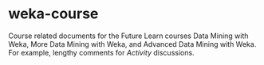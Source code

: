 # weka-course
Course related documents for the Future Learn courses Data Mining with Weka, More Data Mining with Weka, and Advanced Data Mining with Weka. For example, lengthy comments for *Activity* discussions.

